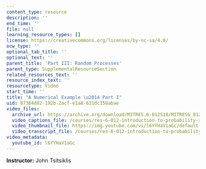 ```yaml
---
content_type: resource
description: ''
end_time: ''
file: null
learning_resource_types: []
license: https://creativecommons.org/licenses/by-nc-sa/4.0/
ocw_type: ''
optional_tab_title: ''
optional_text: ''
parent_title: 'Part III: Random Processes'
parent_type: SupplementalResourceSection
related_resources_text: ''
resource_index_text: ''
resourcetype: Video
start_time: ''
title: "A Numerical Example \u2014 Part I"
uid: 87364d02-192b-2acf-e1a8-631dc158abae
video_files:
  archive_url: https://archive.org/download/MITRES.6-012S18/MITRES6_012S18_L24-06_300k.mp4
  video_captions_file: /courses/res-6-012-introduction-to-probability-spring-2018/1315df609c425eb0a2c3f9d32ec2a73f_l6YYHaV1aGc.vtt
  video_thumbnail_file: https://img.youtube.com/vi/l6YYHaV1aGc/default.jpg
  video_transcript_file: /courses/res-6-012-introduction-to-probability-spring-2018/dd7e83e4fc853e4d5f93d1a9d578621b_l6YYHaV1aGc.pdf
video_metadata:
  youtube_id: l6YYHaV1aGc
---
```


**Instructor:** John Tsitsiklis

